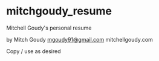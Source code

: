 mitchgoudy_resume
=================

Mitchell Goudy's personal resume

by Mitch Goudy
mgoudy91@gmail.com
mitchellgoudy.com

Copy / use as desired